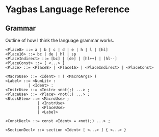 # Yagbas Language Reference

## Grammar

Outline of how I think the language grammar works.

```
<Place8> ::= a | b | c | d | e | h | l | [hl]
<Place16> ::= bc | de | hl | sp
<PlaceIndirect> ::= [bc] | [de] | [hl++] | [hl--]
<PlaceConst> ::= [ <...> ]
<Place> ::= <Place8> | <Place16> | <PlaceIndirect> | <PlaceConst>

<MacroUse> ::= <Ident> ! ( <MacroArgs> )
<Label> ::= <NumLit> :
          | <Ident> :
<InstrUse> ::= <Instr> <not(;) ...> ;
<PlaceUse> ::= <Place> <not(;) ...> ;
<BlockElem> ::= <MacroUse> ;
              | <InstrUse>
              | <PlaceUse>
              | <Label>

<ConstDecl> ::= const <Ident> = <not(;) ...> ;

<SectionDecl> ::= section <Ident> [ <...> ] { <...> }
```

<!--

<Ident> ::= primitive

<NumberLiteral> ::= primitive

<ConstExpr> ::= <NumberLiteral> | <MacroInvoke>

<Data8> ::= <Place8> | <ConstExpr>

<ConstDecl> ::= const <Ident> = <ConstExpr> ;

<SectionDecl> ::= section <Ident> [ <0+ Location, comma separated> ] { <0+ BlockElement> }

<Label> ::= <Ident> | <NumberLiteral>

<MacroInvoke> ::= <Ident> ! ( <0+ TokenTrees> )

<AluOp> ::= add | adc | sub | sbc | and | xor | or | cp

<Condition> ::= cy | nc | z | nz | al

<JumpStatement> ::= jp <ConstExpr> | jp <Condition> , <ConstExpr> | jp hl

<DecStatement> ::= dec <Place8> | dec <Place16>

<AluStatement> ::= <AluOp> a , <Data8> | <AluOp> <Data8>

<LoadSpecialAddr> ::= bc | de | hl-- | hl++ | <ConstExpr>

<LoadStatement> ::= ld <Place8> , <Data8>
                  | ld <Place16> , <ConstExpr>
                  | ld [ <LoadSpecialAddr> ] , a
                  | ld a , [ <LoadSpecialAddr> ]
                  | ld [ <ConstExpr> ] , sp
                  | ld [ <ConstExpr> ] , a
                  | ld hl , sp + <ConstExpr>
                  | ld hl , sp
                  | ld sp , hl

<Statement> ::= <LoadStatement>
              | <AluStatement>
              | <JumpStatement>
              | <DecStatement>

<Location> ::= rom0

<BlockElement> ::= <Label> :
                 | <MacroInvoke> ;
                 | <Statement> ;
-->
